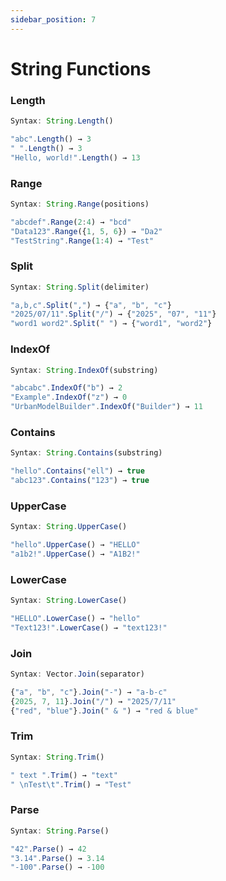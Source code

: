 ```yaml
---
sidebar_position: 7
---
```

# String Functions
### Length
```jsx title="Gibt die Anzahl der Zeichen in einer Zeichenfolge zurück:"
Syntax: String.Length()

"abc".Length() → 3
" ".Length() → 3
"Hello, world!".Length() → 13
```
### Range
```jsx title="Extrahiert Teile einer Zeichenfolge:"
Syntax: String.Range(positions)

"abcdef".Range(2:4) → "bcd"
"Data123".Range({1, 5, 6}) → "Da2"
"TestString".Range(1:4) → "Test"
```
### Split
```jsx title="Teilt eine Zeichenfolge mithilfe von Trennzeichen auf:"
Syntax: String.Split(delimiter)

"a,b,c".Split(",") → {"a", "b", "c"}
"2025/07/11".Split("/") → {"2025", "07", "11"}
"word1 word2".Split(" ") → {"word1", "word2"}
```
### IndexOf
```jsx title="Findet die Startposition eines Teilstrings:"
Syntax: String.IndexOf(substring)

"abcabc".IndexOf("b") → 2
"Example".IndexOf("z") → 0
"UrbanModelBuilder".IndexOf("Builder") → 11
```
### Contains
```jsx title="Überprüft, ob eine Zeichenfolge eine Teilzeichenfolge enthält:"
Syntax: String.Contains(substring)

"hello".Contains("ell") → true
"abc123".Contains("123") → true
```
### UpperCase
```jsx title="Wandelt alle Buchstaben in Großbuchstaben um:"
Syntax: String.UpperCase()

"hello".UpperCase() → "HELLO"
"a1b2!".UpperCase() → "A1B2!"
```
### LowerCase
```jsx title="Wandelt alle Buchstaben in Kleinbuchstaben um:"
Syntax: String.LowerCase()

"HELLO".LowerCase() → "hello"
"Text123!".LowerCase() → "text123!"
```
### Join
```jsx title="Kombiniert Vektorelemente zu einer Zeichenfolge:"
Syntax: Vector.Join(separator)

{"a", "b", "c"}.Join("-") → "a-b-c"
{2025, 7, 11}.Join("/") → "2025/7/11"
{"red", "blue"}.Join(" & ") → "red & blue"
```
### Trim
```jsx title="Entfernt Leerzeichen an beiden Enden:"
Syntax: String.Trim()

" text ".Trim() → "text"
" \nTest\t".Trim() → "Test"
```
### Parse
```jsx title="Wandelt eine numerische Zeichenfolge in eine Zahl um:"
Syntax: String.Parse()

"42".Parse() → 42
"3.14".Parse() → 3.14
"-100".Parse() → -100
```